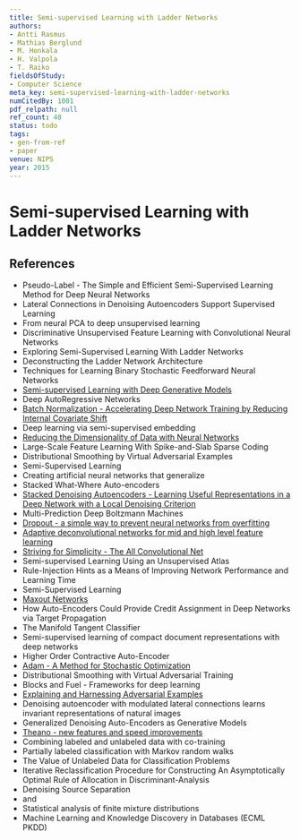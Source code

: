 ```yaml
---
title: Semi-supervised Learning with Ladder Networks
authors:
- Antti Rasmus
- Mathias Berglund
- M. Honkala
- H. Valpola
- T. Raiko
fieldsOfStudy:
- Computer Science
meta_key: semi-supervised-learning-with-ladder-networks
numCitedBy: 1001
pdf_relpath: null
ref_count: 48
status: todo
tags:
- gen-from-ref
- paper
venue: NIPS
year: 2015
---
```


# Semi-supervised Learning with Ladder Networks

## References

- Pseudo-Label - The Simple and Efficient Semi-Supervised Learning Method for Deep Neural Networks
- Lateral Connections in Denoising Autoencoders Support Supervised Learning
- From neural PCA to deep unsupervised learning
- Discriminative Unsupervised Feature Learning with Convolutional Neural Networks
- Exploring Semi-Supervised Learning With Ladder Networks
- Deconstructing the Ladder Network Architecture
- Techniques for Learning Binary Stochastic Feedforward Neural Networks
- [Semi-supervised Learning with Deep Generative Models](./semi-supervised-learning-with-deep-generative-models.md)
- Deep AutoRegressive Networks
- [Batch Normalization - Accelerating Deep Network Training by Reducing Internal Covariate Shift](./batch-normalization-accelerating-deep-network-training-by-reducing-internal-covariate-shift.md)
- Deep learning via semi-supervised embedding
- [Reducing the Dimensionality of Data with Neural Networks](./reducing-the-dimensionality-of-data-with-neural-networks.md)
- Large-Scale Feature Learning With Spike-and-Slab Sparse Coding
- Distributional Smoothing by Virtual Adversarial Examples
- Semi-Supervised Learning
- Creating artificial neural networks that generalize
- Stacked What-Where Auto-encoders
- [Stacked Denoising Autoencoders - Learning Useful Representations in a Deep Network with a Local Denoising Criterion](./stacked-denoising-autoencoders-learning-useful-representations-in-a-deep-network-with-a-local-denoising-criterion.md)
- Multi-Prediction Deep Boltzmann Machines
- [Dropout - a simple way to prevent neural networks from overfitting](./dropout-a-simple-way-to-prevent-neural-networks-from-overfitting.md)
- [Adaptive deconvolutional networks for mid and high level feature learning](./adaptive-deconvolutional-networks-for-mid-and-high-level-feature-learning.md)
- [Striving for Simplicity - The All Convolutional Net](./striving-for-simplicity-the-all-convolutional-net.md)
- Semi-supervised Learning Using an Unsupervised Atlas
- Rule-Injection Hints as a Means of Improving Network Performance and Learning Time
- Semi-Supervised Learning
- [Maxout Networks](./maxout-networks.md)
- How Auto-Encoders Could Provide Credit Assignment in Deep Networks via Target Propagation
- The Manifold Tangent Classifier
- Semi-supervised learning of compact document representations with deep networks
- Higher Order Contractive Auto-Encoder
- [Adam - A Method for Stochastic Optimization](./adam-a-method-for-stochastic-optimization.md)
- Distributional Smoothing with Virtual Adversarial Training
- Blocks and Fuel - Frameworks for deep learning
- [Explaining and Harnessing Adversarial Examples](./explaining-and-harnessing-adversarial-examples.md)
- Denoising autoencoder with modulated lateral connections learns invariant representations of natural images
- Generalized Denoising Auto-Encoders as Generative Models
- [Theano - new features and speed improvements](./theano-new-features-and-speed-improvements.md)
- Combining labeled and unlabeled data with co-training
- Partially labeled classification with Markov random walks
- The Value of Unlabeled Data for Classification Problems
- Iterative Reclassification Procedure for Constructing An Asymptotically Optimal Rule of Allocation in Discriminant-Analysis
- Denoising Source Separation
- and
- Statistical analysis of finite mixture distributions
- Machine Learning and Knowledge Discovery in Databases (ECML PKDD)
